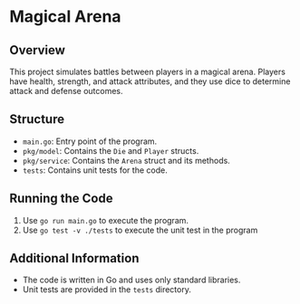 # Magical Arena

## Overview

This project simulates battles between players in a magical arena. Players have health, strength, and attack attributes, and they use dice to determine attack and defense outcomes.

## Structure

- `main.go`: Entry point of the program.
- `pkg/model`: Contains the `Die` and `Player` structs.
- `pkg/service`: Contains the `Arena` struct and its methods.
- `tests`: Contains unit tests for the code.

## Running the Code

1. Use `go run main.go` to execute the program.
2. Use `go test -v ./tests` to execute the unit test in the program

## Additional Information

- The code is written in Go and uses only standard libraries.
- Unit tests are provided in the `tests` directory.

